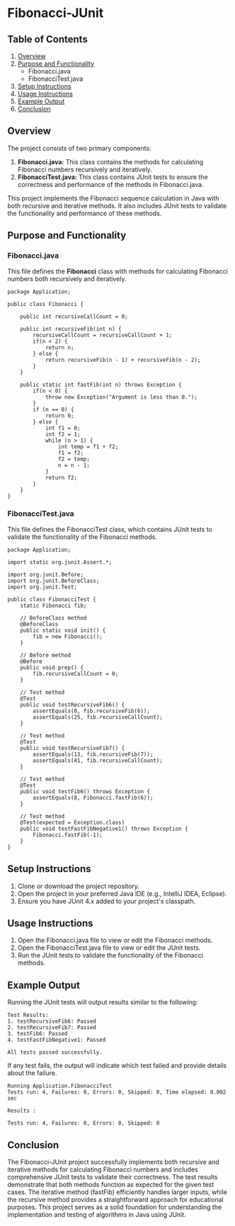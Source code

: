 # Fibonacci-JUnit

## Table of Contents

1. [Overview](#Overview)
2. [Purpose and Functionality](#Purpose-and-Functionality)
    - Fibonacci.java
    - FibonacciTest.java
3. [Setup Instructions](#Setup-Instructions)
4. [Usage Instructions](#Usage-Instructions)
5. [Example Output](#Example-Output)
6. [Conclusion](#Conclusion)

## Overview

The project consists of two primary components:

1. **Fibonacci.java:** This class contains the methods for calculating Fibonacci numbers recursively and iteratively.
2. **FibonacciTest.java:** This class contains JUnit tests to ensure the correctness and performance of the methods in Fibonacci.java.

This project implements the Fibonacci sequence calculation in Java with both recursive and iterative methods. It also includes JUnit tests to validate the functionality and performance of these methods.

## Purpose and Functionality

### Fibonacci.java

This file defines the **Fibonacci** class with methods for calculating Fibonacci numbers both recursively and iteratively.
```
package Application;

public class Fibonacci {
    
    public int recursiveCallCount = 0;
    
    public int recursiveFib(int n) {
        recursiveCallCount = recursiveCallCount + 1;
        if(n < 2) {
            return n;
        } else {
            return recursiveFib(n - 1) + recursiveFib(n - 2);
        }
    }
    
    public static int fastFib(int n) throws Exception {
        if(n < 0) {
            throw new Exception("Argument is less than 0.");
        }
        if (n == 0) {
            return 0;
        } else {
            int f1 = 0;
            int f2 = 1;
            while (n > 1) {
                int temp = f1 + f2;
                f1 = f2;
                f2 = temp;
                n = n - 1;
            }
            return f2;
        }
    }
}
```

### FibonacciTest.java

This file defines the FibonacciTest class, which contains JUnit tests to validate the functionality of the Fibonacci methods.
```
package Application;

import static org.junit.Assert.*;

import org.junit.Before;
import org.junit.BeforeClass;
import org.junit.Test;

public class FibonacciTest {
    static Fibonacci fib;
    
    // BeforeClass method
    @BeforeClass
    public static void init() {
        fib = new Fibonacci();
    }
    
    // Before method
    @Before
    public void prep() {
        fib.recursiveCallCount = 0;
    }
    
    // Test method
    @Test
    public void testRecursiveFib6() {
        assertEquals(8, fib.recursiveFib(6));
        assertEquals(25, fib.recursiveCallCount);
    }
    
    // Test method
    @Test
    public void testRecursiveFib7() {
        assertEquals(13, fib.recursiveFib(7));
        assertEquals(41, fib.recursiveCallCount);
    }
    
    // Test method
    @Test
    public void testFib6() throws Exception {
        assertEquals(8, Fibonacci.fastFib(6));
    }
    
    // Test method
    @Test(expected = Exception.class)
    public void testFastFibNegative1() throws Exception {
        Fibonacci.fastFib(-1);
    }
}
```

## Setup Instructions

1. Clone or download the project repository.
2. Open the project in your preferred Java IDE (e.g., IntelliJ IDEA, Eclipse).
3. Ensure you have JUnit 4.x added to your project's classpath.

## Usage Instructions

1. Open the Fibonacci.java file to view or edit the Fibonacci methods.
2. Open the FibonacciTest.java file to view or edit the JUnit tests.
3. Run the JUnit tests to validate the functionality of the Fibonacci methods.

## Example Output

Running the JUnit tests will output results similar to the following:

```
Test Results:
1. testRecursiveFib6: Passed
2. testRecursiveFib7: Passed
3. testFib6: Passed
4. testFastFibNegative1: Passed

All tests passed successfully.
```

If any test fails, the output will indicate which test failed and provide details about the failure.

```
Running Application.FibonacciTest
Tests run: 4, Failures: 0, Errors: 0, Skipped: 0, Time elapsed: 0.002 sec

Results :

Tests run: 4, Failures: 0, Errors: 0, Skipped: 0
```

## Conclusion

The Fibonacci-JUnit project successfully implements both recursive and iterative methods for calculating Fibonacci numbers and includes comprehensive JUnit tests to validate their correctness. The test results demonstrate that both methods function as expected for the given test cases. The iterative method (fastFib) efficiently handles larger inputs, while the recursive method provides a straightforward approach for educational purposes. This project serves as a solid foundation for understanding the implementation and testing of algorithms in Java using JUnit.
